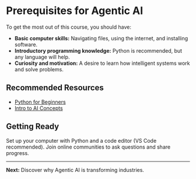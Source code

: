 
# Prerequisites for Agentic AI

To get the most out of this course, you should have:

- **Basic computer skills:** Navigating files, using the internet, and installing software.
- **Introductory programming knowledge:** Python is recommended, but any language will help.
- **Curiosity and motivation:** A desire to learn how intelligent systems work and solve problems.

## Recommended Resources
- [Python for Beginners](https://www.python.org/about/gettingstarted/)
- [Intro to AI Concepts](https://www.coursera.org/learn/ai-for-everyone)

## Getting Ready
Set up your computer with Python and a code editor (VS Code recommended). Join online communities to ask questions and share progress.

---
**Next:** Discover why Agentic AI is transforming industries.